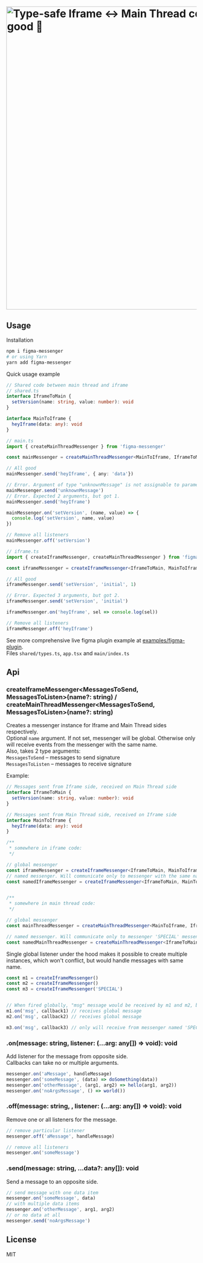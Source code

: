 # <img src="media/header.svg" width="800" align="center" alt="Type-safe Iframe ↔ Main Thread communication for good 🧐"/>


## Usage

Installation
```sh
npm i figma-messenger
# or using Yarn
yarn add figma-messenger
```

Quick usage example
```typescript
// Shared code between main thread and iframe
// shared.ts
interface IframeToMain {
  setVersion(name: string, value: number): void
}

interface MainToIframe {
  heyIframe(data: any): void
}

// main.ts
import { createMainThreadMessenger } from 'figma-messenger'

const mainMessenger = createMainThreadMessenger<MainToIframe, IframeToMain>()

// All good
mainMessenger.send('heyIframe', { any: 'data'})

// Error. Argument of type "unknownMessage" is not assignable to parameter of type "heyIframe".
mainMessenger.send('unknownMessage')
// Error. Expected 2 arguments, but got 1.
mainMessenger.send('heyIframe')

mainMessenger.on('setVersion', (name, value) => {
  console.log('setVersion', name, value)
})

// Remove all listeners
mainMessenger.off('setVersion')

// iframe.ts
import { createIframeMessenger, createMainThreadMessenger } from 'figma-messenger'

const iframeMessenger = createIframeMessenger<IframeToMain, MainToIframe>()

// All good
iframeMessenger.send('setVersion', 'initial', 1)

// Error. Expected 3 arguments, but got 2.
iframeMessenger.send('setVersion', 'initial')

iframeMessenger.on('heyIframe', sel => console.log(sel))

// Remove all listeners
iframeMessenger.off('heyIframe')
```

See more comprehensive live figma plugin example at [examples/figma-plugin](examples/figma-plugin).  
Files `shared/types.ts`, `app.tsx` and `main/index.ts`


## Api

### createIframeMessenger<MessagesToSend, MessagesToListen>(name?: string) / createMainThreadMessenger<MessagesToSend, MessagesToListen>(name?: string)

Creates a messenger instance for Iframe and Main Thread sides respectively.  
Optional `name` argument. If not set, messenger will be global. Otherwise only will receive events from the messenger with the same name.  
Also, takes 2 type arguments:  
`MessagesToSend` – messages to send signature  
`MessagesToListen` – messages to receive signature

Example:
```typescript
// Messages sent from Iframe side, received on Main Thread side
interface IframeToMain {
  setVersion(name: string, value: number): void
}

// Messages sent from Main Thread side, received on Iframe side
interface MainToIframe {
  heyIframe(data: any): void
}

/**
 * somewhere in iframe code: 
 */

// global messenger
const iframeMessenger = createIframeMessenger<IframeToMain, MainToIframe>()
// named messenger. Will communicate only to messenger with the same name on main thread.
const namedIframeMessenger = createIframeMessenger<IframeToMain, MainToIframe>('SPECIAL')


/**
 * somewhere in main thread code:
 */

// global messenger
const mainThreadMessenger = createMainThreadMessenger<MainToIframe, IframeToMain>()

// named messenger. Will communicate only to messenger 'SPECIAL' messenger on iframe side.
const namedMainThreadMessenger = createMainThreadMessenger<IframeToMain, MainToIframe>('SPECIAL')
```

Single global listener under the hood makes it possible to create multiple instances, which won't conflict, but would handle messages with same name.
```typescript
const m1 = createIframeMessenger()
const m2 = createIframeMessenger()
const m3 = createIframeMessenger('SPECIAL')


// When fired globally, "msg" message would be received by m1 and m2, but not by m3.
m1.on('msg', callback1) // receives global message
m2.on('msg', callback2) // receives global message

m3.on('msg', callback3) // only will receive from messenger named 'SPECIAL' on main thread side
```

### .on(message: string, listener: (...arg: any[]) => void): void
Add listener for the message from opposite side.  
Callbacks can take no or multiple arguments.
```typescript
messenger.on('aMessage', handleMessage)
messenger.on('someMessage', (data) => doSomething(data))
messenger.on('otherMessage', (arg1, arg2) => hello(arg1, arg2))
messenger.on('noArgsMessage', () => world())
```

### .off(message: string, , listener: (...arg: any[]) => void): void
Remove one or all listeners for the message.
```typescript
// remove particular listener
messenger.off('aMessage', handleMessage)

// remove all listeners
messenger.on('someMessage')
```

### .send(message: string, ...data?: any[]): void
Send a message to an opposite side.
```typescript
// send message with one data item
messenger.on('someMessage', data)
// with multiple data items
messenger.on('otherMessage', arg1, arg2)
// or no data at all
messenger.send('noArgsMessage')
```

## License
MIT
